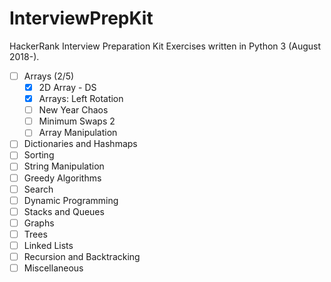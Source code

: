 InterviewPrepKit
================
HackerRank Interview Preparation Kit Exercises written in Python 3 (August 2018-).

- [ ] Arrays (2/5)
  - [x] 2D Array - DS
  - [x] Arrays: Left Rotation
  - [ ] New Year Chaos
  - [ ] Minimum Swaps 2
  - [ ] Array Manipulation
- [ ] Dictionaries and Hashmaps
- [ ] Sorting
- [ ] String Manipulation
- [ ] Greedy Algorithms
- [ ] Search
- [ ] Dynamic Programming
- [ ] Stacks and Queues
- [ ] Graphs
- [ ] Trees
- [ ] Linked Lists
- [ ] Recursion and Backtracking
- [ ] Miscellaneous
